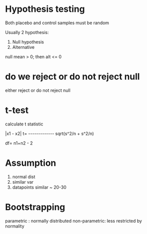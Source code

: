 # Hypothesis testing
Both placebo and control samples must be random

Usually 2 hypothesis:
1. Null hypothesis
2. Alternative

null mean > 0; then alt <= 0

# do we reject or do not reject null
either reject or do not reject null

# t-test
calculate t statistic

   |x1 - x2|
t= -------------
  sqrt(s^2/n + s^2/n)

df= n1+n2 - 2

# Assumption
1. normal dist
2. similar var
3. datapoints similar ~ 20-30

# Bootstrapping
parametric : normally distributed
non-parametric: less restricted by normality

